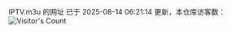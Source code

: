 IPTV.m3u 的网址 已于 2025-08-14 06:21:14 更新，本仓库访客数：![Visitor's Count](https://profile-counter.glitch.me/hero1898_tv/count.svg)
